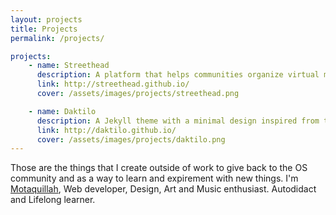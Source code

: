```yaml
---
layout: projects
title: Projects
permalink: /projects/

projects:
    - name: Streethead
      description: A platform that helps communities organize virtual meetups.
      link: http://streethead.github.io/
      cover: /assets/images/projects/streethead.png

    - name: Daktilo
      description: A Jekyll theme with a minimal design inspired from typewriters.
      link: http://daktilo.github.io/
      cover: /assets/images/projects/daktilo.png
---
```

Those are the things that I create outside of work to give back to the OS community and as a way to learn and expirement with new things. I'm [Motaquillah](/about), Web developer, Design, Art and Music enthusiast. Autodidact and Lifelong learner.